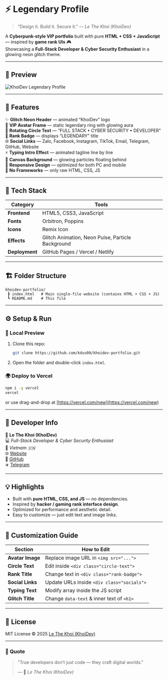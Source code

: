 # ⚡ Legendary Profile

> “Design it. Build it. Secure it.” — *Le The Khoi (KhoiDev)*  

A **Cyberpunk-style VIP portfolio** built with pure **HTML + CSS + JavaScript** — inspired by **game rank UIs** 🎮  
Showcasing a **Full-Stack Developer & Cyber Security Enthusiast** in a glowing neon glitch theme.

---

## 🌌 Preview

![KhoiDev Legendary Profile](https://github.com/kdus09/khoidev-portfolio/blob/main/preview.jpg)

---

## 🚀 Features

✨ **Glitch Neon Header** — animated “KhoiDev” logo  
💎 **VIP Avatar Frame** — static legendary ring with glowing aura  
🧠 **Rotating Circle Text** — “FULL STACK • CYBER SECURITY • DEVELOPER”  
🏅 **Rank Badge** — displays “LEGENDARY” title  
🌐 **Social Links** — Zalo, Facebook, Instagram, TikTok, Email, Telegram, GitHub, Website  
⚡ **Typing Intro Effect** — animated tagline line by line  
🌈 **Canvas Background** — glowing particles floating behind  
📱 **Responsive Design** — optimized for both PC and mobile  
🧩 **No Frameworks** — only raw HTML, CSS, JS

---

## 🧩 Tech Stack

| Category | Tools |
|-----------|--------|
| **Frontend** | HTML5, CSS3, JavaScript |
| **Fonts** | Orbitron, Poppins |
| **Icons** | Remix Icon |
| **Effects** | Glitch Animation, Neon Pulse, Particle Background |
| **Deployment** | GitHub Pages / Vercel / Netlify |

---

## 🏗️ Folder Structure

```
khoidev-portfolio/
 ┣ index.html   # Main single-file website (contains HTML + CSS + JS)
 ┗ README.md    # This file
```

---

## ⚙️ Setup & Run

### 🔧 Local Preview
1. Clone this repo:
   ```bash
   git clone https://github.com/kdus09/khoidev-portfolio.git
   ```
2. Open the folder and double-click `index.html`.

### 🌍 Deploy to Vercel
```bash
npm i -g vercel
vercel
```
or use drag-and-drop at [https://vercel.com/new](https://vercel.com/new)

---

## 🧠 Developer Info

👤 **Le The Khoi (KhoiDev)**  
💻 *Full-Stack Developer & Cyber Security Enthusiast*  
📍 *Vietnam 🇻🇳*  
🌐 [Website](https://khoidev.io.vn)  
🐙 [GitHub](https://github.com/kdus09)  
✈️ [Telegram](https://t.me/khoidz)

---

## 💡 Highlights

- Built with **pure HTML, CSS, and JS** — no dependencies.  
- Inspired by **hacker / gaming rank interface design**.  
- Optimized for performance and aesthetic detail.  
- Easy to customize — just edit text and image links.

---

## 🧰 Customization Guide

| Section | How to Edit |
|----------|-------------|
| **Avatar Image** | Replace image URL in `<img src="...">` |
| **Circle Text** | Edit inside `<div class="circle-text">` |
| **Rank Title** | Change text in `<div class="rank-badge">` |
| **Social Links** | Update URLs inside `<div class="socials">` |
| **Typing Text** | Modify array inside the JS script |
| **Glitch Title** | Change `data-text` & inner text of `<h1>` |

---

## 📜 License

MIT License © 2025 [Le The Khoi (KhoiDev)](https://github.com/kdus09)

---

### 💬 Quote

> "True developers don’t just code — they craft digital worlds."
>
> — 🧠 *Le The Khoi (KhoiDev)*
